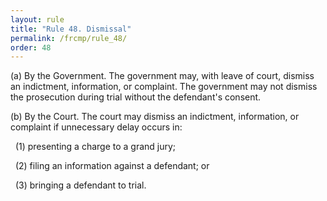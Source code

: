 ```yaml
---
layout: rule
title: "Rule 48. Dismissal"
permalink: /frcmp/rule_48/
order: 48
---
```


(a) By the Government. The government may, with leave of court, dismiss an indictment, information, or complaint. The government may not dismiss the prosecution during trial without the defendant's consent.


(b) By the Court. The court may dismiss an indictment, information, or complaint if unnecessary delay occurs in:


&nbsp;&nbsp;(1) presenting a charge to a grand jury;


&nbsp;&nbsp;(2) filing an information against a defendant; or


&nbsp;&nbsp;(3) bringing a defendant to trial.
